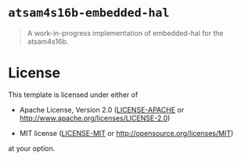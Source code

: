 # `atsam4s16b-embedded-hal`

> A work-in-progress implementation of embedded-hal for the atsam4s16b.

# License

This template is licensed under either of

- Apache License, Version 2.0 ([LICENSE-APACHE](LICENSE-APACHE) or
  http://www.apache.org/licenses/LICENSE-2.0)

- MIT license ([LICENSE-MIT](LICENSE-MIT) or http://opensource.org/licenses/MIT)

at your option.

